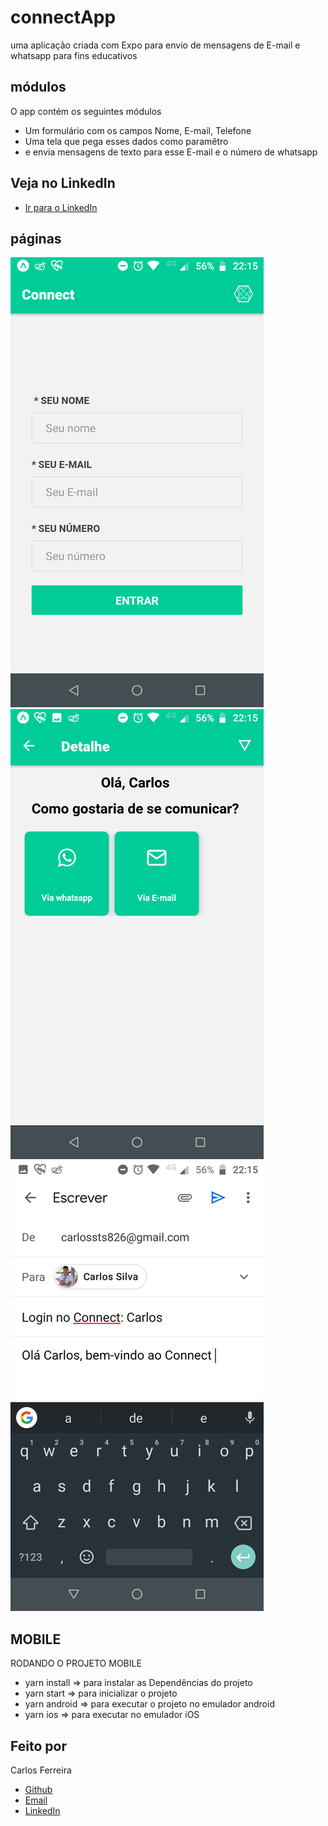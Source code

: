 # connectApp
uma aplicação criada com Expo para envio de mensagens de E-mail e whatsapp para fins educativos

## módulos

O app contém os seguintes módulos

* Um formulário com os campos Nome, E-mail, Telefone
* Uma tela que pega esses dados como paramêtro
* e envia mensagens de texto para esse E-mail e o número de whatsapp

## Veja no LinkedIn
* [Ir para o LinkedIn](https://www.linkedin.com/posts/carlos-ferreira-4b2ba219a_aplica%C3%A7%C3%A3o-criada-em-expo-para-envio-de-mensagens-activity-6743279787747352576-_xYh)

## páginas
![Foto do App formulário](https://github.com/CarlosSTS/connectApp/blob/master/assets/form.png)
![Foto do App dashboard](https://github.com/CarlosSTS/connectApp/blob/master/assets/dashboard.png)
![Foto do App email](https://github.com/CarlosSTS/connectApp/blob/master/assets/email.png)

## MOBILE
RODANDO O PROJETO MOBILE
* yarn install => para instalar as Dependências do projeto
* yarn start => para inicializar o projeto
* yarn android => para executar o projeto no emulador android
* yarn ios => para executar no emulador iOS

## Feito por

Carlos Ferreira
* [Github](https://www.github.com/CarlosSTS)
* [Email](mailto://carlossts826@gmail.com)
* [LinkedIn](https://www.linkedin.com/in/carlos-ferreira-4b2ba219a/)
